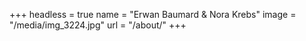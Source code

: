+++
headless = true
name = "Erwan Baumard & Nora Krebs"
image = "/media/img_3224.jpg"
url = "/about/"
+++
